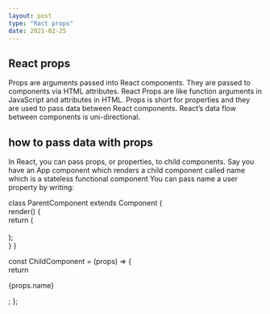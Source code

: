 ```yaml
---
layout: post
type: "Ract props"
date: 2021-02-25
---
```

## React props

Props are arguments passed into React components. They  are passed to components via HTML attributes.
React Props are like function arguments in JavaScript and attributes in HTML.
Props is short for properties and they are used to pass data between React components. 
React’s data flow between components is uni-directional.

## how to pass data with props
In React, you can pass props, or properties, to child components.
Say you have an App component which renders a child component called name which is a stateless functional component
You can pass name  a user property by writing:


class ParentComponent extends Component {    
    render() {    
        return (        
            <ChildComponent name="First Child" />    
        );  
    }
}

const ChildComponent = (props) => {    
    return <p>{props.name}</p>; 
};

